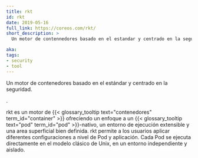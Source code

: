 ```yaml
---
title: rkt
id: rkt
date: 2019-05-16
full_link: https://coreos.com/rkt/
short_description: >
  Un motor de contennedores basado en el estandar y centrado en la seguridad.

aka:
tags:
- security
- tool
---
```

 Un motor de contenedores basado en el estándar y centrado en la seguridad.

<!--more--> .

rkt es un motor de {{< glossary_tooltip text="contenedores" term_id="container" >}} ofreciendo un enfoque a un {{< glossary_tooltip text="pod" term_id="pod" >}}-nativo, un entorno de ejecución extensible y una area superficial bien definida. rkt permite a los usuarios aplicar diferentes configuraciones a nivel de Pod y aplicación. Cada Pod se ejecuta directamente en el modelo clásico de Unix, en un entorno independiente y aislado.
